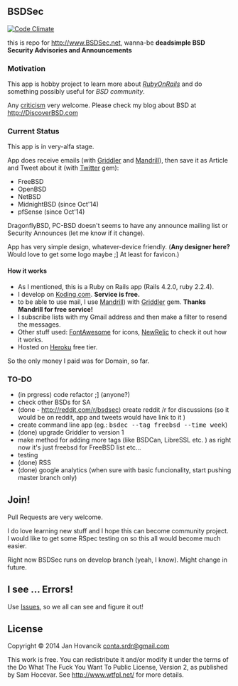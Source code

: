 ## BSDSec
[![Code Climate](https://codeclimate.com/github/hovancik/BSDSec/badges/gpa.svg)](https://codeclimate.com/github/hovancik/BSDSec)

this is repo for http://www.BSDSec.net, wanna-be <b>deadsimple BSD Security Advisories and Announcements</b>

### Motivation

This app is hobby project to learn more about <i>[RubyOnRails](http://rubyonrails.org/)</i> and do something possibly useful for <i>BSD community</i>.

Any [criticism](https://github.com/hovancik/BSDSec/issues) very welcome. Please check my blog about BSD at http://DiscoverBSD.com

### Current Status

This app is in very-alfa stage.

App does receive emails (with [Griddler](https://github.com/thoughtbot/griddler) and [Mandrill](https://mandrillapp.com/)), then save it as Article and Tweet about it (with [Twitter](https://github.com/sferik/twitter) gem):
* FreeBSD
* OpenBSD
* NetBSD
* MidnightBSD (since Oct'14)
* pfSense (since Oct'14)

DragonflyBSD, PC-BSD doesn't seems to have any announce mailing list or Security Announces (let me know if it change).

App has very simple design, whatever-device friendly. (<b>Any designer here?</b> Would love to get some logo maybe ;] At least for favicon.)

#### How it works
* As I mentioned, this is a Ruby on Rails app (Rails 4.2.0, ruby 2.2.4). 
* I develop on [Koding.com](https://koding.com/R/hovancik). <b>Service is free.</b>
* to be able to use mail, I use [Mandrill](https://mandrillapp.com/)) with [Griddler](https://github.com/thoughtbot/griddler) gem. <b>Thanks Mandrill for free service!</b>
* I subscribe lists with my Gmail address and then make a filter to resend the messages.
* Other stuff used: [FontAwesome](http://fontawesome.io/) for icons, [NewRelic](https://newrelic.com) to check it out how it works.  
* Hosted on [Heroku](https://heroku.com/) free tier.


So the only money I paid was for Domain, so far.

### TO-DO
* (in prgress) code refactor ;] (anyone?)
* check other BSDs for SA
* (done - http://reddit.com/r/bsdsec) create reddit /r for discussions (so it would be on reddit, app and tweets would have link to it )
* create command line app (eg.: <tt>bsdec --tag freebsd --time week</tt>)
* (done) upgrade Griddler to version 1
* make method for adding more tags (like BSDCan, LibreSSL etc. ) as right now it's just freebsd for FreeBSD list etc...
* testing
* (done)  RSS
* (done) google analytics (when sure with basic funcionality, start pushing master branch only)

## Join!

Pull Requests are very welcome.

I do love learning new stuff and I hope this can become community project. I would like to get some RSpec testing on so this all would become much easier.

Right now BSDSec runs on develop branch (yeah, I know). Might change in future.

## I see ... Errors!

Use [Issues](https://github.com/hovancik/BSDSec/issues), so we all can see and figure it out!

## License

Copyright © 2014 Jan Hovancik <conta.srdr@gmail.com>

This work is free. You can redistribute it and/or modify it under the
terms of the Do What The Fuck You Want To Public License, Version 2,
as published by Sam Hocevar. See http://www.wtfpl.net/ for more details.
